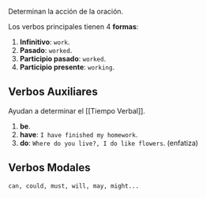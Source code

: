 Determinan la acción de la oración.

Los verbos principales tienen 4 **formas**:

1. **Infinitivo**: `work`.
2. **Pasado**: `worked`.
3. **Participio pasado**: `worked`.
4. **Participio presente**: `working`.

## Verbos Auxiliares

Ayudan a determinar el [[Tiempo Verbal]].

1. **be**.
2. **have**: `I have finished my homework`.
3. **do**: `Where do you live?, I do like flowers`. (enfatiza)

## Verbos Modales

`can, could, must, will, may, might...`
